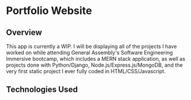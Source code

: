 # Portfolio Website

## Overview

This app is currently a WIP. I will be displaying all of the projects I have worked on while attending General Assembly's Software Engineering Immersive bootcamp, which includes a MERN stack application, as well as projects done with Python/Django, Node.js/Express.js/MongoDB, and the very first static project I ever fully coded in HTML/CSS/Javascript. 

## Technologies Used 

